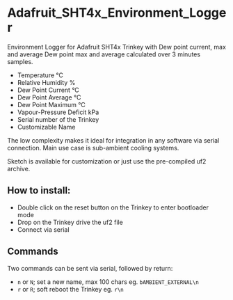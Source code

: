 # Adafruit_SHT4x_Environment_Logger
Environment Logger for Adafruit SHT4x Trinkey with Dew point current, max and average
Dew point max and average calculated over 3 minutes samples.

- Temperature °C
- Relative Humidity %
- Dew Point Current °C
- Dew Point Average °C
- Dew Point Maximum °C
- Vapour-Pressure Deficit kPa
- Serial number of the Trinkey
- Customizable Name
  
The low complexity makes it ideal for integration in any software via serial connection.
Main use case is sub-ambient cooling systems.

Sketch is available for customization or just use the pre-compiled uf2 archive.

## How to install:
- Double click on the reset button on the Trinkey to enter bootloader mode
- Drop on the Trinkey drive the uf2 file
- Connect via serial

## Commands
Two commands can be sent via serial, followed by return:
- `n` or `N`; set a new name, max 100 chars eg. `bAMBIENT_EXTERNAL\n`
- `r` or `R`; soft reboot the Trinkey eg. `r\n`
